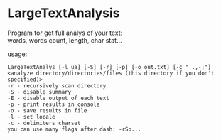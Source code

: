 # LargeTextAnalysis
Program for get full analys of your text:  
words, words count, length, char stat...

usage:  
```
LargeTextAnalys [-l ua] [-S] [-r] [-p] [-o out.txt] [-c " .,-;"] <analyze directory/directories/files (this directory if you don't specified)>  
-r - recursively scan directory
-S - disable summary
-E - disable output of each text
-p - print results in console
-o - save results in file
-l - set locale
-c - delimiters charset
you can use many flags after dash: -rSp...
```

